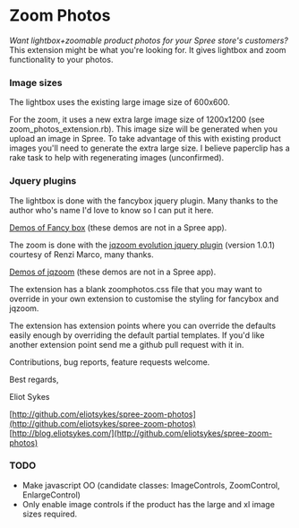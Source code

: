 # Zoom Photos #
_Want lightbox+zoomable product photos for your Spree store's customers?_  
This extension might be what you're looking for.  It gives lightbox and zoom
functionality to your photos.

### Image sizes ###
The lightbox uses the existing large image size of 600x600.

For the zoom, it uses a new extra large image size of 1200x1200
(see zoom_photos_extension.rb).  This image size will be generated when you
upload an image in Spree.  To take advantage of this with existing product
images you'll need to generate the extra large size.  I believe paperclip has a
rake task to help with regenerating images (unconfirmed).

### Jquery plugins ###
The lightbox is done with the fancybox jquery plugin.  Many thanks to the author
who's name I'd love to know so I can put it here.

[Demos of Fancy box](http://fancybox.net/example)
(these demos are not in a Spree app).

The zoom is done with the
[jqzoom evolution jquery plugin](http://www.mind-projects.it/projects/jqzoom/)
(version 1.0.1) courtesy of Renzi Marco, many thanks.

[Demos of jqzoom](http://www.mind-projects.it/projects/jqzoom/demos.php)
(these demos are not in a Spree app).

The extension has a blank zoomphotos.css file that you may want to override in
your own extension to customise the styling for fancybox and jqzoom.

The extension has extension points where you can override the defaults easily
enough by overriding the default partial templates. If you'd like another
extension point send me a github pull request with it in.

Contributions, bug reports, feature requests welcome.

Best regards,

Eliot Sykes

[http://github.com/eliotsykes/spree-zoom-photos](http://github.com/eliotsykes/spree-zoom-photos)  
[http://blog.eliotsykes.com/](http://github.com/eliotsykes/spree-zoom-photos)

### TODO ###
* Make javascript OO (candidate classes: ImageControls, ZoomControl, EnlargeControl)
* Only enable image controls if the product has the large and xl image sizes required.

